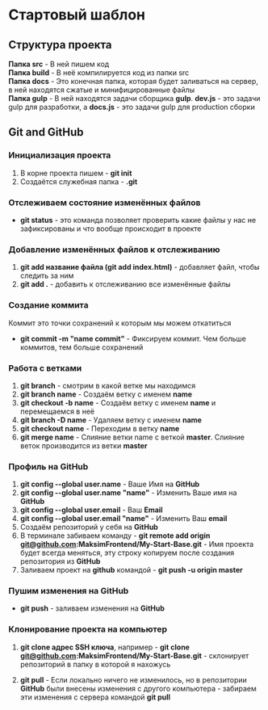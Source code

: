 # Стартовый шаблон

## Структура проекта
**Папка src** - В ней пишем код <br>
**Папка build** - В неё компилируется код из папки src <br>
**Папка docs** - Это конечная папка, которая будет заливаться на сервер, в ней находятся сжатые и минифицированные файлы <br>
**Папка gulp** - В ней находятся задачи сборщика **gulp**. **dev.js** - это задачи gulp для разработки, а **docs.js** - это задачи gulp для production сборки<br>

## Git and GitHub

### Инициализация проекта
1. В корне проекта пишем - **git init**
2. Создаётся служебная папка - **.git**

### Отслеживаем состояние изменённых файлов
- **git status** - это команда позволяет проверить какие файлы у нас не зафиксированы и что вообще происходит в проекте 

### Добавление изменённых файлов к отслеживанию
1. **git add название файла (git add index.html)** - добавляет файл, чтобы следить за ним
2. **git add .** - добавить к отслеживанию все изменённые файлы

### Создание коммита
Коммит это точки сохранений к которым мы можем откатиться
+ **git commit -m "name commit"** - Фиксируем коммит. Чем больше коммитов, тем больше сохранений

### Работа с ветками
1. **git branch** - смотрим в какой ветке мы находимся
2. **git branch name** - Создаём ветку с именем **name**
3. **git checkout -b name** - Создаём ветку с именем **name** и перемещаемся в неё
4. **git branch -D name** - Удаляем ветку с именем **name**
5. **git checkout name** - Переходим в ветку **name**
6. **git merge name** - Слияние ветки name с веткой **master**. Слияние веток производится из ветки **master**

### Профиль на GitHub
1. **git config --global user.name** - Ваше Имя на **GitHub**
2. **git config --global user.name "name"** - Изменить Ваше имя на **GitHub**
3. **git config --global user.email** - Ваш **Email**
4. **git config --global user.email "name"** - Изменить Ваш **email**
5. Создаём репозиторий у себя на **GitHub**
6. В терминале забиваем команду - **git remote add origin git@github.com:MaksimFrontend/My-Start-Base.git** - Имя проекта будет всегда меняться, эту строку копируем после создания репозитория из **GitHub**
7. Заливаем проект на **github** командой - **git push -u origin master**

### Пушим изменения на GitHub
* **git push** - заливаем изменения на **GitHub**

### Клонирование проекта на компьютер
1. **git clone адрес SSH ключа**, например - **git clone git@github.com:MaksimFrontend/My-Start-Base.git** - склонирует репозиторий в папку в которой я нахожусь

2. **git pull** - Если локально ничего не изменилось, но в репозитории **GitHub** были внесены изменения с другого компьютера - забираем эти изменения с сервера командой **git pull**



